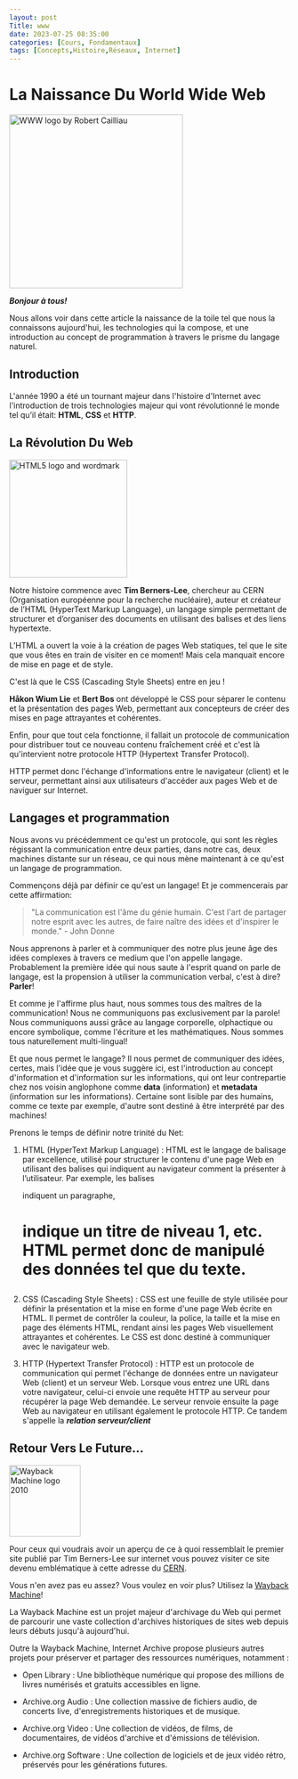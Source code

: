 ```yaml
---
layout: post
Title: www
date: 2023-07-25 08:35:00
categories: [Cours, Fondamentaux]
tags: [Concepts,Histoire,Réseaux, Internet]
---
```



La Naissance Du World Wide Web
===
<a title="Original:  Hell Pé Vector:  Bibi Saint-Pol, Public domain, via Wikimedia Commons" href="https://commons.wikimedia.org/wiki/File:WWW_logo_by_Robert_Cailliau.svg"><img width="312" alt="WWW logo by Robert Cailliau" src="https://upload.wikimedia.org/wikipedia/commons/thumb/b/b2/WWW_logo_by_Robert_Cailliau.svg/512px-WWW_logo_by_Robert_Cailliau.svg.png"></a>

___Bonjour à tous!___

Nous allons voir dans cette article la naissance de la toile tel que nous la connaissons aujourd'hui, les technologies qui la compose, et une introduction au concept de programmation à travers le prisme du langage naturel. 

Introduction
---

L'année 1990 a été un tournant majeur dans l'histoire d'Internet avec l'introduction de trois technologies majeur qui vont révolutionné le monde tel qu’il était: **HTML**, **CSS** et **HTTP**.

La Révolution Du Web
---

<a title="W3C, CC BY 3.0 &lt;https://creativecommons.org/licenses/by/3.0&gt;, via Wikimedia Commons" href="https://commons.wikimedia.org/wiki/File:HTML5_logo_and_wordmark.svg"><img width="212" alt="HTML5 logo and wordmark" src="https://upload.wikimedia.org/wikipedia/commons/thumb/6/61/HTML5_logo_and_wordmark.svg/512px-HTML5_logo_and_wordmark.svg.png"></a>

Notre histoire commence avec **Tim Berners-Lee**, chercheur au CERN (Organisation européenne pour la recherche nucléaire), auteur et créateur de l’HTML (HyperText Markup Language), un langage simple permettant de structurer et d’organiser des documents en utilisant des balises et des liens hypertexte.

L’HTML a ouvert la voie à la création de pages Web statiques, tel que le site que vous êtes en train de visiter en ce moment! Mais cela manquait encore de mise en page et de style.

C'est là que le CSS (Cascading Style Sheets) entre en jeu !

**Håkon Wium Lie** et **Bert Bos** ont développé le CSS pour séparer le contenu et la présentation des pages Web, permettant aux concepteurs de créer des mises en page attrayantes et cohérentes.

Enfin, pour que tout cela fonctionne, il fallait un protocole de communication pour distribuer tout ce nouveau contenu fraîchement créé et c'est là qu'intervient notre protocole HTTP (Hypertext Transfer Protocol).

HTTP permet donc l'échange d'informations entre le navigateur (client) et le serveur, permettant ainsi aux utilisateurs d'accéder aux pages Web et de naviguer sur Internet.

Langages et programmation
---

Nous avons vu précédemment ce qu'est un protocole, qui sont les règles régissant la communication entre deux parties, dans notre cas, deux machines distante sur un réseau, ce qui nous mène maintenant à ce qu'est un langage de programmation.

Commençons déjà par définir ce qu'est un langage! Et je commencerais par cette affirmation:

> "La communication est l'âme du génie humain. C'est l'art de partager notre esprit avec les autres, de faire naître des idées et d'inspirer le monde." - John Donne

Nous apprenons à parler et à communiquer des notre plus jeune âge des idées complexes à travers ce medium que l'on appelle langage.
Probablement la première idée qui nous saute à l'esprit quand on parle de langage, est la propension à utiliser la communication verbal, c'est à dire? **Parler**!

Et comme je l'affirme plus haut, nous sommes tous des maîtres de la communication! 
Nous ne communiquons pas exclusivement par la parole! Nous communiquons aussi grâce au langage corporelle, olphactique ou encore symbolique, comme l'écriture et les mathématiques.
Nous sommes tous naturellement multi-lingual!

Et que nous permet le langage? Il nous permet de communiquer des idées, certes, mais l'idée que je vous suggère ici, est l'introduction au concept d'information et d'information sur les informations, qui ont leur contrepartie chez nos voisin anglophone comme **data** (information) et **metadata** (information sur les informations). Certaine sont lisible par des humains, comme ce texte par exemple, d'autre sont destiné à être interprété par des machines!

Prenons le temps de définir notre trinité du Net:

1. HTML (HyperText Markup Language) : HTML est le langage de balisage par excellence, utilisé pour structurer le contenu d'une page Web en utilisant des balises qui indiquent au navigateur comment la présenter à l’utilisateur. Par exemple, les balises <p> indiquent un paragraphe, <h1> indique un titre de niveau 1, etc. HTML permet donc de manipulé des données tel que du texte.

2. CSS (Cascading Style Sheets) : CSS est une feuille de style utilisée pour définir la présentation et la mise en forme d'une page Web écrite en HTML. Il permet de contrôler la couleur, la police, la taille et la mise en page des éléments HTML, rendant ainsi les pages Web visuellement attrayantes et cohérentes.
    Le CSS est donc destiné à communiquer avec le navigateur web.

3. HTTP (Hypertext Transfer Protocol) : HTTP est un protocole de communication qui permet l'échange de données entre un navigateur Web (client) et un serveur Web. Lorsque vous entrez une URL dans votre navigateur, celui-ci envoie une requête HTTP au serveur pour récupérer la page Web demandée. Le serveur renvoie ensuite la page Web au navigateur en utilisant également le protocole HTTP. Ce tandem s'appelle la ***relation serveur/client***

Retour Vers Le Future...
---

<a title="Internet Archive, Public domain, via Wikimedia Commons" href="https://commons.wikimedia.org/wiki/File:Wayback_Machine_logo_2010.svg"><img width="128" alt="Wayback Machine logo 2010" src="https://upload.wikimedia.org/wikipedia/commons/thumb/0/01/Wayback_Machine_logo_2010.svg/128px-Wayback_Machine_logo_2010.svg.png"></a>

Pour ceux qui voudrais avoir un aperçu de ce à quoi ressemblait le premier site publié par Tim Berners-Lee sur internet vous pouvez visiter ce site devenu emblématique à cette adresse du [CERN](http://info.cern.ch/).

Vous n'en avez pas eu assez? Vous voulez en voir plus? Utilisez la [Wayback Machine](https://web.archive.org/)!

La Wayback Machine est un projet majeur d'archivage du Web qui permet de parcourir une vaste collection d'archives historiques de sites web depuis leurs débuts jusqu'à aujourd'hui.

Outre la Wayback Machine, Internet Archive propose plusieurs autres projets pour préserver et partager des ressources numériques, notamment :

* Open Library : Une bibliothèque numérique qui propose des millions de livres numérisés et gratuits accessibles en ligne.

* Archive.org Audio : Une collection massive de fichiers audio, de concerts live, d'enregistrements historiques et de musique.

* Archive.org Video : Une collection de vidéos, de films, de documentaires, de vidéos d'archive et d'émissions de télévision.

* Archive.org Software : Une collection de logiciels et de jeux vidéo rétro, préservés pour les générations futures.
